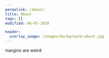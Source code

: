 ```yaml
---
permalink: /about/
title: About
tags: []
modified: 06-07-2018

header:
  overlay_image: /images/background-about.jpg
---
```


margins are weird